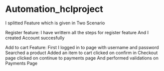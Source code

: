 # Automation_hclproject
I splitted Feature which is given in Two Scenario

Register feature:
I have writtern all the steps for register feature
And I created Account succesfully

Add to cart Feature:
First I logged in to page with username and password
Searched a product
Added an item to cart
clicked on confirm in Checkout page
clicked on continue to payments page
And performed validations on Payments Page
